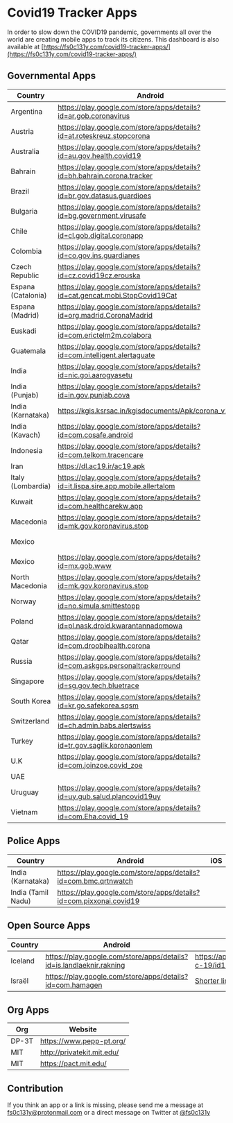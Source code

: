 # Covid19 Tracker Apps

In order to slow down the COVID19 pandemic, governments all over the world are creating mobile apps to track its citizens. This dashboard is also available at [https://fs0c131y.com/covid19-tracker-apps/](https://fs0c131y.com/covid19-tracker-apps/)

## Governmental Apps

| Country            | Android                                                                           | iOS                                                                 |
| ------------------ | --------------------------------------------------------------------------------- | ------------------------------------------------------------------- |
| Argentina          | https://play.google.com/store/apps/details?id=ar.gob.coronavirus                  |                                                                     |
| Austria            | https://play.google.com/store/apps/details?id=at.roteskreuz.stopcorona            | https://apps.apple.com/at/app/apple-store/id1503717224              |
| Australia          | https://play.google.com/store/apps/details?id=au.gov.health.covid19               | https://apps.apple.com/au/app/coronavirus-australia/id1503846231    |
| Bahrain            | https://play.google.com/store/apps/details?id=bh.bahrain.corona.tracker           | https://apps.apple.com/app/id1501478858                             |
| Brazil             | https://play.google.com/store/apps/details?id=br.gov.datasus.guardioes            | https://apps.apple.com/fr/app/coronav%C3%ADrus-sus/id1408008382     |
| Bulgaria           | https://play.google.com/store/apps/details?id=bg.government.virusafe              | https://apps.apple.com/bg/app/virusafe/id1506362170                 |
| Chile              | https://play.google.com/store/apps/details?id=cl.gob.digital.coronapp             | https://apps.apple.com/us/app/coronapp/id1504598922                 |
| Colombia           | https://play.google.com/store/apps/details?id=co.gov.ins.guardianes               | https://apps.apple.com/co/app/coronapp-colombia/id1502037648        |
| Czech Republic     | https://play.google.com/store/apps/details?id=cz.covid19cz.erouska                |                                                                     |
| Espana (Catalonia) | https://play.google.com/store/apps/details?id=cat.gencat.mobi.StopCovid19Cat      | https://apps.apple.com/us/app/stop-covid19-cat/id1502992288         |
| Espana (Madrid)    | https://play.google.com/store/apps/details?id=org.madrid.CoronaMadrid             | https://apps.apple.com/es/app/coronamadrid/id1502911576             |
| Euskadi            | https://play.google.com/store/apps/details?id=com.erictelm2m.colabora             | https://apps.apple.com/es/app/covid-19-eus/id1504249338             |
| Guatemala          | https://play.google.com/store/apps/details?id=com.intelligent.alertaguate         | https://apps.apple.com/us/app/alerta-guate/id1472419119             |
| India              | https://play.google.com/store/apps/details?id=nic.goi.aarogyasetu                 | https://apps.apple.com/in/app/aarogyasetu/id1505825357              |
| India (Punjab)     | https://play.google.com/store/apps/details?id=in.gov.punjab.cova                  | https://apps.apple.com/fr/app/cova-punjab/id1501977319              |
| India (Karnataka)  | https://kgis.ksrsac.in/kgisdocuments/Apk/corona_v1.apk                            |                                                                     |
| India (Kavach)     | https://play.google.com/store/apps/details?id=com.cosafe.android                  |                                                                     |
| Indonesia          | https://play.google.com/store/apps/details?id=com.telkom.tracencare               |                                                                     |
| Iran               | https://dl.ac19.ir/ac19.apk                                                       |                                                                     |
| Italy (Lombardia)  | https://play.google.com/store/apps/details?id=it.lispa.sire.app.mobile.allertalom | https://apps.apple.com/it/app/allertalom/id1455220682               |
| Kuwait             | https://play.google.com/store/apps/details?id=com.healthcarekw.app                | [Shorter link](https://apps.apple.com/kw/app/shlonik-%D8%B4%D9%84%D9%88%D9%86%D9%83/id1503978984)               |
| Macedonia          | https://play.google.com/store/apps/details?id=mk.gov.koronavirus.stop             | https://apps.apple.com/mk/app/stopkorona!/id1506641869              |
| Mexico             |                                                                                   | https://apps.apple.com/fr/app/covid-19-jalisco/id1504356187         |
| Mexico             | https://play.google.com/store/apps/details?id=mx.gob.www                          |                                                                     |
| North Macedonia    | https://play.google.com/store/apps/details?id=mk.gov.koronavirus.stop             | https://apps.apple.com/mk/app/stopkorona!/id1506641869              |
| Norway             | https://play.google.com/store/apps/details?id=no.simula.smittestopp               | https://apps.apple.com/no/app/smittestopp/id1506165384              |
| Poland             | https://play.google.com/store/apps/details?id=pl.nask.droid.kwarantannadomowa     | https://apps.apple.com/pl/app/kwarantanna-domowa/id1502997499       |
| Qatar              | https://play.google.com/store/apps/details?id=com.droobihealth.corona             | https://apps.apple.com/us/app/droobi/id1258209665                   |
| Russia             | https://play.google.com/store/apps/details?id=com.askgps.personaltrackerround     |                                                                     |
| Singapore          | https://play.google.com/store/apps/details?id=sg.gov.tech.bluetrace               | https://apps.apple.com/sg/app/tracetogether/id1498276074            |
| South Korea        | https://play.google.com/store/apps/details?id=kr.go.safekorea.sqsm                | [Shorter link](https://apps.apple.com/gb/app/%EC%9E%90%EA%B0%80%EA%B2%A9%EB%A6%AC%EC%9E%90-%EC%95%88%EC%A0%84%EB%B3%B4%ED%98%B8/id1502372537) |
| Switzerland        | https://play.google.com/store/apps/details?id=ch.admin.babs.alertswiss            | https://apps.apple.com/ch/app/alertswiss/id957339177                |
| Turkey             | https://play.google.com/store/apps/details?id=tr.gov.saglik.koronaonlem           | https://apps.apple.com/tr/app/korona-%C3%B6nlem/id1503515316        |
| U.K                | https://play.google.com/store/apps/details?id=com.joinzoe.covid_zoe               | https://apps.apple.com/gb/app/covid-symptom-tracker/id1503529611    |
| UAE                |                                                                                   | https://apps.apple.com/sa/app/tawakkalna/id1506236754               |
| Uruguay            | https://play.google.com/store/apps/details?id=uy.gub.salud.plancovid19uy          | https://apps.apple.com/us/app/coronavirus-uy/id1503026854           |
| Vietnam            | https://play.google.com/store/apps/details?id=com.Eha.covid_19                    | https://apps.apple.com/us/app/covid-19/id1501810040?ls=1            |

## Police Apps

| Country            | Android                                                                       | iOS                                                             |
| ------------------ | ----------------------------------------------------------------------------- |  -------------------------------------------------------------- |
| India (Karnataka)  | https://play.google.com/store/apps/details?id=com.bmc.qrtnwatch               |                                                                 |
| India (Tamil Nadu) | https://play.google.com/store/apps/details?id=com.pixxonai.covid19            |                                                                 |

## Open Source Apps

| Country            | Android                                                                       | iOS                                                             | Repo
| ------------------ | ----------------------------------------------------------------------------- |  -------------------------------------------------------------- |  ------------------------------------------------------------ |
| Iceland            | https://play.google.com/store/apps/details?id=is.landlaeknir.rakning          | https://apps.apple.com/is/app/rakning-c-19/id1504655876         | https://github.com/aranja/rakning-c19-app
| Israël             | https://play.google.com/store/apps/details?id=com.hamagen                     | [Shorter link](https://apps.apple.com/us/app/%D7%94%D7%9E%D7%92%D7%9F-%D7%90%D7%A4%D7%9C%D7%99%D7%A7%D7%A6%D7%99%D7%94-%D7%9C%D7%9E%D7%9C%D7%97%D7%9E%D7%94-%D7%91%D7%A7%D7%95%D7%A8%D7%95%D7%A0%D7%94/id1503224314) | https://github.com/MohGovIL/hamagen-react-native

## Org Apps

| Org                | Website                                 |
| ------------------ | --------------------------------------- |
| DP-3T              | https://www.pepp-pt.org/                |
| MIT                | http://privatekit.mit.edu/              |
| MIT                | https://pact.mit.edu/                   |

## Contribution

If you think an app or a link is missing, please send me a message at [fs0c131y@protonmail.com](mailto:fs0c131y@protonmail.com) or a direct message on Twitter at [@fs0c131y](https://twitter.com/fs0c131y)


